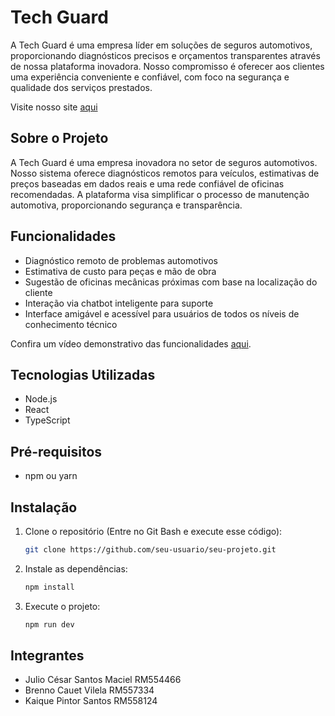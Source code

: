 
# Tech Guard
A Tech Guard é uma empresa líder em soluções de seguros automotivos, proporcionando diagnósticos precisos e orçamentos transparentes através de nossa plataforma inovadora. Nosso compromisso é oferecer aos clientes uma experiência conveniente e confiável, com foco na segurança e qualidade dos serviços prestados.

Visite nosso site [aqui](https://challenge-front-next.vercel.app)

## Sobre o Projeto
A Tech Guard é uma empresa inovadora no setor de seguros automotivos. Nosso sistema oferece diagnósticos remotos para veículos, estimativas de preços baseadas em dados reais e uma rede confiável de oficinas recomendadas. A plataforma visa simplificar o processo de manutenção automotiva, proporcionando segurança e transparência.

## Funcionalidades
- Diagnóstico remoto de problemas automotivos
- Estimativa de custo para peças e mão de obra
- Sugestão de oficinas mecânicas próximas com base na localização do cliente
- Interação via chatbot inteligente para suporte
- Interface amigável e acessível para usuários de todos os níveis de conhecimento técnico

Confira um vídeo demonstrativo das funcionalidades [aqui](https://www.youtube.com/watch?v=CBZy6YVqY-s).

## Tecnologias Utilizadas
- Node.js
- React
- TypeScript

## Pré-requisitos
- npm ou yarn

## Instalação
1. Clone o repositório (Entre no Git Bash e execute esse código):
   ```bash
   git clone https://github.com/seu-usuario/seu-projeto.git

2. Instale as dependências:
   ```bash
   npm install

3. Execute o projeto:
   ```bash
   npm run dev

## Integrantes
- Julio César Santos Maciel RM554466
- Brenno Cauet Vilela RM557334
- Kaique Pintor Santos RM558124

